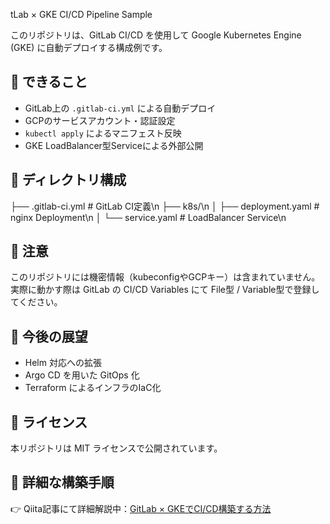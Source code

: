 tLab × GKE CI/CD Pipeline Sample

このリポジトリは、GitLab CI/CD を使用して Google Kubernetes Engine (GKE) に自動デプロイする構成例です。

## 📌 できること

- GitLab上の `.gitlab-ci.yml` による自動デプロイ
- GCPのサービスアカウント・認証設定
- `kubectl apply` によるマニフェスト反映
- GKE LoadBalancer型Serviceによる外部公開

## 📁 ディレクトリ構成


├── .gitlab-ci.yml # GitLab CI定義\n
├── k8s/\n
│ ├── deployment.yaml # nginx Deployment\n
│ └── service.yaml # LoadBalancer Service\n


## 🔐 注意

このリポジトリには機密情報（kubeconfigやGCPキー）は含まれていません。
実際に動かす際は GitLab の CI/CD Variables にて File型 / Variable型で登録してください。

## 🔄 今後の展望

- Helm 対応への拡張
- Argo CD を用いた GitOps 化
- Terraform によるインフラのIaC化

## 🪪 ライセンス

本リポジトリは MIT ライセンスで公開されています。

## 📝 詳細な構築手順

👉 Qiita記事にて詳細解説中：[GitLab × GKEでCI/CD構築する方法](https://qiita.com/Elie1729/items/ad527d8617ac95bab751)

